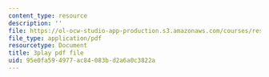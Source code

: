```yaml
---
content_type: resource
description: ''
file: https://ol-ocw-studio-app-production.s3.amazonaws.com/courses/res-6-007-signals-and-systems-spring-2011/95e0fa594977ac84083bd2a6a0c3822a_8g4UudyOetE.pdf
file_type: application/pdf
resourcetype: Document
title: 3play pdf file
uid: 95e0fa59-4977-ac84-083b-d2a6a0c3822a
---
```


